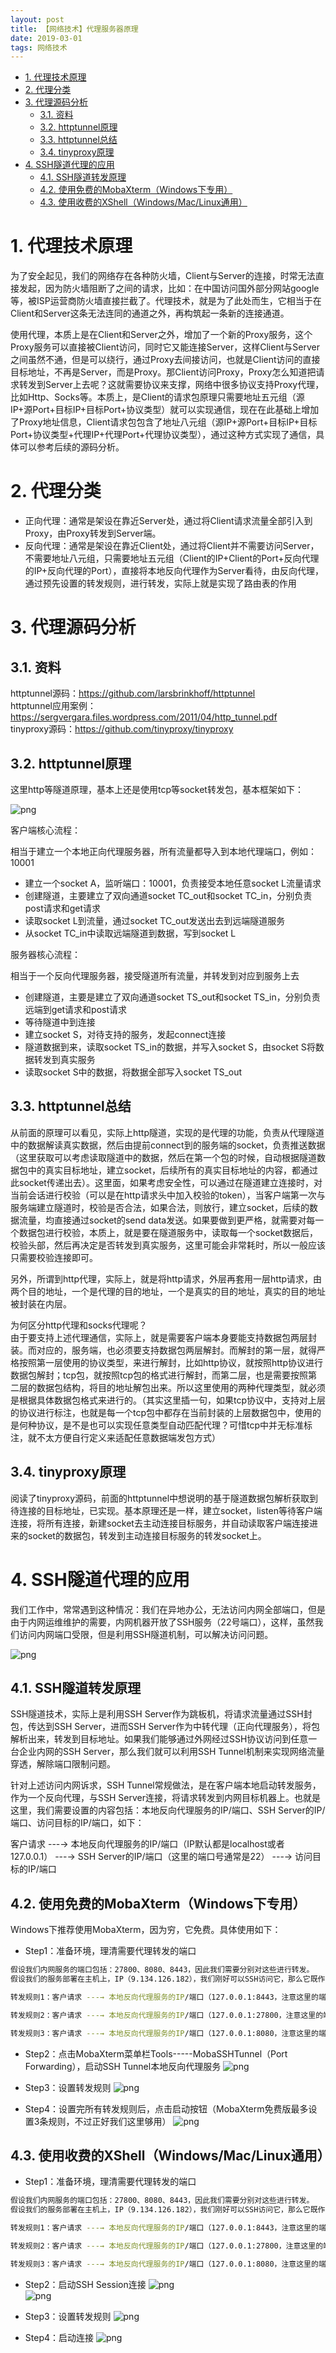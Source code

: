 ```yaml
---
layout: post
title: 【网络技术】代理服务器原理
date: 2019-03-01
tags: 网络技术
---
```


<!-- TOC -->

- [1. 代理技术原理](#1-代理技术原理)
- [2. 代理分类](#2-代理分类)
- [3. 代理源码分析](#3-代理源码分析)
    - [3.1. 资料](#31-资料)
    - [3.2. httptunnel原理](#32-httptunnel原理)
    - [3.3. httptunnel总结](#33-httptunnel总结)
    - [3.4. tinyproxy原理](#34-tinyproxy原理)
- [4. SSH隧道代理的应用](#4-ssh隧道代理的应用)
    - [4.1. SSH隧道转发原理](#41-ssh隧道转发原理)
    - [4.2. 使用免费的MobaXterm（Windows下专用）](#42-使用免费的mobaxtermwindows下专用)
    - [4.3. 使用收费的XShell（Windows/Mac/Linux通用）](#43-使用收费的xshellwindowsmaclinux通用)

<!-- /TOC -->

# 1. 代理技术原理

为了安全起见，我们的网络存在各种防火墙，Client与Server的连接，时常无法直接发起，因为防火墙阻断了之间的请求，比如：在中国访问国外部分网站google等，被ISP运营商防火墙直接拦截了。代理技术，就是为了此处而生，它相当于在Client和Server这条无法连同的通道之外，再构筑起一条新的连接通道。  

使用代理，本质上是在Client和Server之外，增加了一个新的Proxy服务，这个Proxy服务可以直接被Client访问，同时它又能连接Server，这样Client与Server之间虽然不通，但是可以绕行，通过Proxy去间接访问，也就是Client访问的直接目标地址，不再是Server，而是Proxy。那Client访问Proxy，Proxy怎么知道把请求转发到Server上去呢？这就需要协议来支撑，网络中很多协议支持Proxy代理，比如Http、Socks等。本质上，是Client的请求包原理只需要地址五元组（源IP+源Port+目标IP+目标Port+协议类型）就可以实现通信，现在在此基础上增加了Proxy地址信息，Client请求包包含了地址八元组（源IP+源Port+目标IP+目标Port+协议类型+代理IP+代理Port+代理协议类型），通过这种方式实现了通信，具体可以参考后续的源码分析。

# 2. 代理分类

- 正向代理：通常是架设在靠近Server处，通过将Client请求流量全部引入到Proxy，由Proxy转发到Server端。
- 反向代理：通常是架设在靠近Client处，通过将Client并不需要访问Server，不需要地址八元组，只需要地址五元组（Client的IP+Client的Port+反向代理的IP+反向代理的Port），直接将本地反向代理作为Server看待，由反向代理，通过预先设置的转发规则，进行转发，实际上就是实现了路由表的作用

# 3. 代理源码分析

## 3.1. 资料

httptunnel源码：<https://github.com/larsbrinkhoff/httptunnel>  
httptunnel应用案例：<https://sergvergara.files.wordpress.com/2011/04/http_tunnel.pdf>  
tinyproxy源码：<https://github.com/tinyproxy/tinyproxy>

## 3.2. httptunnel原理

这里http等隧道原理，基本上还是使用tcp等socket转发包，基本框架如下：  

![png](/images/post/network/httptunnel_example.png)

客户端核心流程：  

相当于建立一个本地正向代理服务器，所有流量都导入到本地代理端口，例如：10001

- 建立一个socket A，监听端口：10001，负责接受本地任意socket L流量请求
- 创建隧道，主要建立了双向通道socket TC_out和socket TC_in，分别负责post请求和get请求
- 读取socket L到流量，通过socket TC_out发送出去到远端隧道服务
- 从socket TC_in中读取远端隧道到数据，写到socket L

服务器核心流程：  

相当于一个反向代理服务器，接受隧道所有流量，并转发到对应到服务上去

- 创建隧道，主要是建立了双向通道socket TS_out和socket TS_in，分别负责远端到get请求和post请求
- 等待隧道中到连接
- 建立socket S，对待支持的服务，发起connect连接
- 隧道数据到来，读取socket TS_in的数据，并写入socket S，由socket S将数据转发到真实服务
- 读取socket S中的数据，将数据全部写入socket TS_out

## 3.3. httptunnel总结

从前面的原理可以看见，实际上http隧道，实现的是代理的功能，负责从代理隧道中的数据解读真实数据，然后由提前connect到的服务端的socket，负责推送数据（这里获取可以考虑读取隧道中的数据，然后在第一个包的时候，自动根据隧道数据包中的真实目标地址，建立socket，后续所有的真实目标地址的内容，都通过此socket传递出去）。这里面，如果考虑安全性，可以通过在隧道建立连接时，对当前会话进行校验（可以是在http请求头中加入校验的token），当客户端第一次与服务端建立隧道时，校验是否合法，如果合法，则放行，建立socket，后续的数据流量，均直接通过socket的send data发送。如果要做到更严格，就需要对每一个数据包进行校验，本质上，就是要在隧道服务中，读取每一个socket数据后，校验头部，然后再决定是否转发到真实服务，这里可能会非常耗时，所以一般应该只需要校验连接即可。  

另外，所谓到http代理，实际上，就是将http请求，外层再套用一层http请求，由两个目的地址，一个是代理的目的地址，一个是真实的目的地址，真实的目的地址被封装在内层。

为何区分http代理和socks代理呢？  
由于要支持上述代理通信，实际上，就是需要客户端本身要能支持数据包两层封装。而对应的，服务端，也必须要支持数据包两层解封。而解封的第一层，就得严格按照第一层使用的协议类型，来进行解封，比如http协议，就按照http协议进行数据包解封；tcp包，就按照tcp包的格式进行解封，而第二层，也是需要按照第二层的数据包结构，将目的地址解包出来。所以这里使用的两种代理类型，就必须是根据具体数据包格式来进行的。（其实这里插一句，如果tcp协议中，支持对上层的协议进行标注，也就是每一个tcp包中都存在当前封装的上层数据包中，使用的是何种协议，是不是也可以实现任意类型自动匹配代理？可惜tcp中并无标准标注，就不太方便自行定义来适配任意数据端发包方式）

## 3.4. tinyproxy原理

阅读了tinyproxy源码，前面的httptunnel中想说明的基于隧道数据包解析获取到待连接的目标地址，已实现。基本原理还是一样，建立socket，listen等待客户端连接，将所有连接，新建socket去主动连接目标服务，并自动读取客户端连接进来的socket的数据包，转发到主动连接目标服务的转发socket上。

# 4. SSH隧道代理的应用

我们工作中，常常遇到这种情况：我们在异地办公，无法访问内网全部端口，但是由于内网运维维护的需要，内网机器开放了SSH服务（22号端口），这样，虽然我们访问内网端口受限，但是利用SSH隧道机制，可以解决访问问题。  

![png](/images/post/network/ssh_tunnel.png)

## 4.1. SSH隧道转发原理

SSH隧道技术，实际上是利用SSH Server作为跳板机，将请求流量通过SSH封包，传达到SSH Server，进而SSH Server作为中转代理（正向代理服务），将包解析出来，转发到目标地址。如果我们能够通过外网经过SSH协议访问到任意一台企业内网的SSH Server，那么我们就可以利用SSH Tunnel机制来实现网络流量穿透，解除端口限制问题。

针对上述访问内网诉求，SSH Tunnel常规做法，是在客户端本地启动转发服务，作为一个反向代理，与SSH Server连接，将请求转发到内网目标机器上。也就是这里，我们需要设置的内容包括：本地反向代理服务的IP/端口、SSH Server的IP/端口、访问目标的IP/端口，如下：

客户请求 ---→ 本地反向代理服务的IP/端口（IP默认都是localhost或者127.0.0.1） ---→ SSH Server的IP/端口（这里的端口号通常是22） ---→ 访问目标的IP/端口

## 4.2. 使用免费的MobaXterm（Windows下专用）

Windows下推荐使用MobaXterm，因为穷，它免费。具体使用如下：

- Step1：准备环境，理清需要代理转发的端口
```bash
假设我们内网服务的端口包括：27800、8080、8443，因此我们需要分别对这些进行转发。
假设我们的服务部署在主机上，IP（9.134.126.182），我们刚好可以SSH访问它，那么它既作为目标机器，也可以作为SSH Server正向代理服务主机。

转发规则1：客户请求 ---→ 本地反向代理服务的IP/端口（127.0.0.1:8443，注意这里的端口可以随意，不一定需要跟目标端口一致） ---→ SSH Server的IP/端口（9.134.126.182:22） ---→ 访问目标的IP/端口（9.134.126.182:8443）

转发规则2：客户请求 ---→ 本地反向代理服务的IP/端口（127.0.0.1:27800，注意这里的端口可以随意，不一定需要跟目标端口一致） ---→ SSH Server的IP/端口（9.134.126.182:22） ---→ 访问目标的IP/端口（9.134.126.182:27800）

转发规则3：客户请求 ---→ 本地反向代理服务的IP/端口（127.0.0.1:8080，注意这里的端口可以随意，不一定需要跟目标端口一致） ---→ SSH Server的IP/端口（9.134.126.182:22） ---→ 访问目标的IP/端口（9.134.126.182:8080）
```

- Step2：点击MobaXterm菜单栏Tools-----MobaSSHTunnel（Port Forwarding），启动SSH Tunnel本地反向代理服务
![png](/images/post/network/MobaXterm0.png)

- Step3：设置转发规则
![png](/images/post/network/MobaXterm1.png)

- Step4：设置完所有转发规则后，点击启动按钮（MobaXterm免费版最多设置3条规则，不过正好我们这里够用）
![png](/images/post/network/MobaXterm2.png)

## 4.3. 使用收费的XShell（Windows/Mac/Linux通用）

- Step1：准备环境，理清需要代理转发的端口
```bash
假设我们内网服务的端口包括：27800、8080、8443，因此我们需要分别对这些进行转发。
假设我们的服务部署在主机上，IP（9.134.126.182），我们刚好可以SSH访问它，那么它既作为目标机器，也可以作为SSH Server正向代理服务主机。

转发规则1：客户请求 ---→ 本地反向代理服务的IP/端口（127.0.0.1:8443，注意这里的端口可以随意，不一定需要跟目标端口一致） ---→ SSH Server的IP/端口（9.134.126.182:22） ---→ 访问目标的IP/端口（9.134.126.182:8443）

转发规则2：客户请求 ---→ 本地反向代理服务的IP/端口（127.0.0.1:27800，注意这里的端口可以随意，不一定需要跟目标端口一致） ---→ SSH Server的IP/端口（9.134.126.182:22） ---→ 访问目标的IP/端口（9.134.126.182:27800）

转发规则3：客户请求 ---→ 本地反向代理服务的IP/端口（127.0.0.1:8080，注意这里的端口可以随意，不一定需要跟目标端口一致） ---→ SSH Server的IP/端口（9.134.126.182:22） ---→ 访问目标的IP/端口（9.134.126.182:8080）
```

- Step2：启动SSH Session连接
![png](/images/post/network/xshell0.png)  
![png](/images/post/network/xshell1.png)

- Step3：设置转发规则
![png](/images/post/network/xshell2.png)  

- Step4：启动连接
![png](/images/post/network/xshell3.png) 